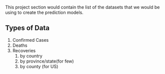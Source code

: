 This project section would contain the list of the datasets that we would be using to create the prediction models.

Types of Data 
---


1. Confirmed Cases
2. Deaths
3. Recoveries
    1. by country
    2. by province/state(for few)
    3. by county (for US)
